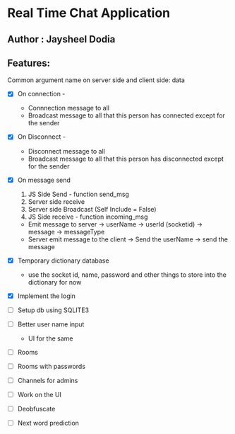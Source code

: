 # Real Time Chat Application

## Author : Jaysheel Dodia

## Features: 

Common argument name on server side and client side: data

<!-- * [x] -->
* [x] On connection - 
    - Connnection message to all
    - Broadcast message to all that this person has connected except for the sender

* [x] On Disconnect - 
    - Disconnect message to all
    - Broadcast message to all that this person has disconnected except for the sender
    
* [x] On message send
    1. JS Side Send - function send_msg
    2. Server side receive
    3. Server side Broadcast (Self Include = False)
    4. JS Side receive - function incoming_msg
    - Emit message to server 
        -> userName
        -> userId (socketid)
        -> message
        -> messageType
    - Server emit message to the client
        -> Send the userName
        -> send the message

* [x] Temporary dictionary database
    - use the socket id, name, password and other things to store into the dictionary for now
    

* [x] Implement the login

* [ ] Setup db using SQLITE3

* [ ] Better user name input
    - UI for the same

* [ ] Rooms

* [ ] Rooms with passwords

* [ ] Channels for admins

* [ ] Work on the UI

* [ ] Deobfuscate

* [ ] Next word prediction
